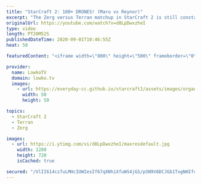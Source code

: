 ```yaml
---
title: "StarCraft 2: 100+ DRONES! (Maru vs Reynor)"
excerpt: "The Zerg versus Terran matchup in StarCraft 2 is still constantly changing. In this match between Maru and Reynor we see Reynor go up to 100+ Drones and constantly Swarm his opponent with Zerglings, Banelings and Lurkers.  Support my work: http://www.patreon.com/lowkotv  My second channel: http://lowko.tv/morelowko"
originalUrl: https://youtube.com/watch?v=d8LpDwxzheI
type: video
length: PT20M52S
publishedDateTime: 2020-09-01T10:46:55Z
heat: 50

featuredContent: "<iframe width=\"800\" height=\"500\" frameborder=\"0\" src=\"https://www.youtube.com/embed/d8LpDwxzheI\" allow=\"accelerometer; autoplay; encrypted-media; gyroscope; picture-in-picture\" allowfullscreen></iframe>"

provider:
  name: LowkoTV
  domain: lowko.tv
  images:
    - url: https://everyday-cc.github.io/starcraft2/assets/images/organizations/lowko.tv-50x50.jpg
      width: 50
      height: 50

topics:
  - StarCraft 2
  - Terran
  - Zerg

images:
  - url: https://i.ytimg.com/vi/d8LpDwxzheI/maxresdefault.jpg
    width: 1280
    height: 720
    isCached: true

secured: "/VlII614cz7uLMHcIUWIesIf67qXNhiXfuWS4jGS/pSN9V6DCJGb1TxgNHIfuc+eKAB1meMEu7Ou05W5AgxgvZVXkTAnncppv4TR3TfGhLJEPbeVEew9tdnCiBMHzd/myGuCaJp6x2E1CFZxngOV7WO0hkRvoYz00BL6ZWuwKE5tIDLl62Yw3NtUu5NN5tRXGZyVO2mjh/GVWfQJXm1Q+JK5zQUetgWV22K8P/6PVhnJS6zzj4Ini8RkZNuNM2rscucBUrePB06AikSXLJlX96iEDLkEhVG/T20hZyUQ05mTc7zCupVs7TSSfUkMkpsiejSia+CG7fTLKNzosqzdhUxbToMcf1VYAhKaBTn1kk4ykq519gzJLXxiX5zM1yuS1gkDYvtzb3JdEwVs73/AejwlhxxdfpCfpn2B+G9PAfT6KoedtSDALh9BtuUxoUba;+tmbVT6bWxZTRHD/GZD4Qw=="
---
```


